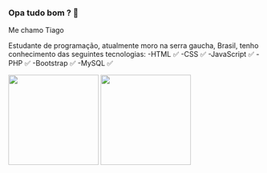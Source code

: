 ###  Opa tudo bom ? 👋


Me chamo Tiago

Estudante de programação, atualmente moro na serra gaucha, Brasil, tenho conhecimento das seguintes tecnologias: 
-HTML :white_check_mark:
-CSS :white_check_mark:
-JavaScript :white_check_mark:
-PHP :white_check_mark:
-Bootstrap :white_check_mark:
-MySQL :white_check_mark:

<!--
**tgvieira/tgvieira** is a ✨ _special_ ✨ repository because its `README.md` (this file) appears on your GitHub profile.

Here are some ideas to get you started:

- 🔭 I’m currently working on ...
- 🌱 I’m currently learning ...
- 👯 I’m looking to collaborate on ...
- 🤔 I’m looking for help with ...
- 💬 Ask me about ...
- 📫 How to reach me: ...
- 😄 Pronouns: ...
- ⚡ Fun fact: ...
-->
<img height="180em" src="https://github-readme-stats.vercel.app/api?username=tgvieirabr&show_icons=true" />
<img height="180em" src="https://github-readme-stats.vercel.app/api/top-langs/?username=tgvieirabr&layout=compact" />
